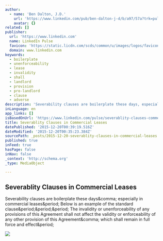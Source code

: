 ```yaml
---
author:
  - name: 'Ben Dalton, J.D.'
    url: 'https://www.linkedin.com/pub/ben-dalton-j-d/b/a97/57a?trk=pulse-det-athr_prof-art_hdr'
    avatar: {}
related: []
publisher:
  url: 'https://www.linkedin.com'
  name: LinkedIn Pulse
  favicon: 'https://static.licdn.com/scds/common/u/images/logos/favicons/v1/favicon.ico'
  domain: www.linkedin.com
keywords:
  - boilerplate
  - unenforceability
  - lease
  - invalidity
  - shall
  - landlord
  - provision
  - pro-landlord
  - clause
  - adverse
description: 'Severability clauses are boilerplate these days, especially in commercial leases. Below is an example of the standard clause... The invalidity or unenforceability of any provisions of this Agreement shall not affect the validity or enforceability of any other provision of this Agreement, which shall remain in full force and effect.'
inLanguage: en
app_links: []
isBasedOnUrl: 'https://www.linkedin.com/pulse/severablity-clauses-commercial-leases-ben-dalton?trk=mp-author-card'
title: Severablity Clauses in Commercial Leases
datePublished: '2015-12-20T00:39:19.516Z'
dateModified: '2015-12-20T00:35:23.384Z'
sourcePath: _posts/2015-12-20-severablity-clauses-in-commercial-leases.md
published: true
inFeed: true
hasPage: false
inNav: false
_context: 'http://schema.org'
_type: MediaObject

---
```

<article style=""><h1>Severablity Clauses in Commercial Leases</h1><p>Severability clauses are boilerplate these days&amp;comma; especially in commercial leases&amp;period; Below is an example of the standard clause&amp;period;&amp;period;&amp;period; The invalidity or unenforceability of any provisions of this Agreement shall not affect the validity or enforceability of any other provision of this Agreement&amp;comma; which shall remain in full force and effect&amp;period;</p><img src="https://media.licdn.com/mpr/mpr/AAEAAQAAAAAAAALeAAAAJDQ1NzIzNDhiLTU0NjYtNGI3Yy1hZjhjLWY1OGIyMWMzYTRmMg.jpg" /></article>